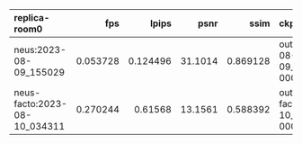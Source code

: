 | replica-room0                |      fps |    lpips |    psnr |     ssim | ckpt_path                                                                                |     fps_std |   lpips_std |   psnr_std |   ssim_std |   num_rays_per_sec |   num_rays_per_sec_std |
|:-----------------------------|---------:|---------:|--------:|---------:|:-----------------------------------------------------------------------------------------|------------:|------------:|-----------:|-----------:|-------------------:|-----------------------:|
| neus:2023-08-09_155029       | 0.053728 | 0.124496 | 31.1014 | 0.869128 | outputs/replica-room0/neus/2023-08-09_155029/nerfstudio_models/step-000099999.ckpt       | 0.000573804 |   0.050139  |    2.30362 |  0.0634513 |            7922.51 |                84.6109 |
| neus-facto:2023-08-10_034311 | 0.270244 | 0.61568  | 13.1561 | 0.588392 | outputs/replica-room0/neus-facto/2023-08-10_034311/nerfstudio_models/step-000020000.ckpt | 0.0114699   |   0.0920107 |    3.39003 |  0.0958785 |           39849.1  |              1691.3    |